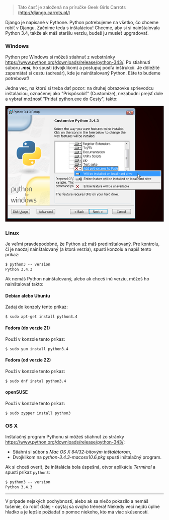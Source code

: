> Táto časť je založená na príručke Geek Girls Carrots (http://django.carrots.pl/)

Django je napísané v Pythone. Python potrebujeme na všetko, čo chceme robiť v Djangu. Začnime teda s inštaláciou! Chceme, aby si si nainštalovala Python 3.4, takže ak máš staršiu verziu, budeš ju musieť upgradovať.

### Windows

Python pre Windows si môžeš stiahnuť z webstránky https://www.python.org/downloads/release/python-343/. Po stiahnutí súboru ***.msi***, ho spusti (dvojklikom) a postupuj podľa inštrukcií. Je dôležité zapamätať si cestu (adresár), kde je nainštalovaný Python. Ešte to budeme potrebovať!

Jedna vec, na ktorú si treba dať pozor: na druhej obrazovke sprievodcu inštaláciou, označenej ako "Prispôsobiť" (Customize), nezabudni prejsť dole a vybrať možnosť "Pridať python.exe do Cesty", takto:

![Nezabudni pridať Python do Cesty](../python_installation/images/add_python_to_windows_path.png)

### Linux

Je veľmi pravdepodobné, že Python už máš predinštalovaný. Pre kontrolu, či je naozaj nainštalovaný (a ktorá verzia), spusti konzolu a napíš tento príkaz:

```
$ python3 -- version
Python 3.4.3
```

Ak nemáš Python nainštalovaný, alebo ak chceš inú verziu, môžeš ho nainštalovať takto:

#### Debian alebo Ubuntu

Zadaj do konzoly tento príkaz:

```
$ sudo apt-get install python3.4
```

#### Fedora (do verzie 21)

Použi v konzole tento príkaz:

```
$ sudo yum install python3.4
```

#### Fedora (od verzie 22)

Použi v konzole tento príkaz:

```
$ sudo dnf instal python3.4
```

#### openSUSE

Použi v konzole tento príkaz:

```
$ sudo zypper install python3
```

### OS X

Inštalačný program Pythonu si môžeš stiahnuť zo stránky https://www.python.org/downloads/release/python-343/:

  * Stiahni si súbor s *Mac OS X 64/32-bitovým inštalátorom*,
  * Dvojklikom na *python-3.4.3-macosx10.6.pkg* spusti inštalačný program.

Ak si chceš overiť, že inštalácia bola úspešná, otvor aplikáciu *Terminal* a spusti príkaz `python3`:

```
$ python3 -- version
Python 3.4.3
```

* * *

V prípade nejakých pochybností, alebo ak sa niečo pokazilo a nemáš tušenie, čo robiť ďalej - opýtaj sa svojho trénera! Niekedy veci nejdú úplne hladko a je lepšie požiadať o pomoc niekoho, kto má viac skúseností.
